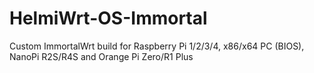 # HelmiWrt-OS-Immortal
 Custom ImmortalWrt build for Raspberry Pi 1/2/3/4, x86/x64 PC (BIOS), NanoPi R2S/R4S and Orange Pi Zero/R1 Plus
